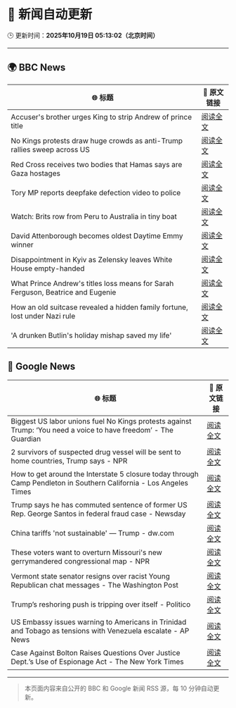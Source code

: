 # 🧠 新闻自动更新

🕒 更新时间：**2025年10月19日 05:13:02（北京时间）**

---

## 🌍 BBC News

| 🌐 标题 | 🔗 原文链接 |
|--------|-------------|
| Accuser's brother urges King to strip Andrew of prince title | [阅读全文](https://www.bbc.com/news/articles/cdegkd00yz3o?at_medium=RSS&at_campaign=rss) |
| No Kings protests draw huge crowds as anti-Trump rallies sweep across US | [阅读全文](https://www.bbc.com/news/articles/c93xgyp1zv4o?at_medium=RSS&at_campaign=rss) |
| Red Cross receives two bodies that Hamas says are Gaza hostages | [阅读全文](https://www.bbc.com/news/articles/c7v8e1484n5o?at_medium=RSS&at_campaign=rss) |
| Tory MP reports deepfake defection video to police | [阅读全文](https://www.bbc.com/news/articles/c62e7xz02dpo?at_medium=RSS&at_campaign=rss) |
| Watch: Brits row from Peru to Australia in tiny boat | [阅读全文](https://www.bbc.com/news/videos/cd9kx7we4xyo?at_medium=RSS&at_campaign=rss) |
| David Attenborough becomes oldest Daytime Emmy winner | [阅读全文](https://www.bbc.com/news/articles/c1lqnjpvr79o?at_medium=RSS&at_campaign=rss) |
| Disappointment in Kyiv as Zelensky leaves White House empty-handed | [阅读全文](https://www.bbc.com/news/articles/cn97gjqgq9po?at_medium=RSS&at_campaign=rss) |
| What Prince Andrew's titles loss means for Sarah Ferguson, Beatrice and Eugenie | [阅读全文](https://www.bbc.com/news/articles/cx2p7xzz4lvo?at_medium=RSS&at_campaign=rss) |
| How an old suitcase revealed a hidden family fortune, lost under Nazi rule | [阅读全文](https://www.bbc.com/news/articles/c33pvlez6yjo?at_medium=RSS&at_campaign=rss) |
| 'A drunken Butlin's holiday mishap saved my life' | [阅读全文](https://www.bbc.com/news/articles/c864dg1wvplo?at_medium=RSS&at_campaign=rss) |

## 📰 Google News

| 🌐 标题 | 🔗 原文链接 |
|--------|-------------|
| Biggest US labor unions fuel No Kings protests against Trump: ‘You need a voice to have freedom’ - The Guardian | [阅读全文](https://news.google.com/rss/articles/CBMihAFBVV95cUxQNk1OeVktX195SDRDSWZNelpnNFZNc3VRcl9lQ1Y2b2tQbGVQZEx4X2kzMTg2d0JiSVNiWTg3eXloeEU4SUdldE02ODBISy1uRFVQWlJUcjJjb2N3WFFtVUFzLWxKY0ZqZEhrOTktemZhd3AxS19iVi16WlNkTThlaWc4TkI?oc=5) |
| 2 survivors of suspected drug vessel will be sent to home countries, Trump says - NPR | [阅读全文](https://news.google.com/rss/articles/CBMikwFBVV95cUxPUTZuakRnOFJ0Z1BYeTBQQWRoN3I4Mjk4WXI3TUF0LTlVUG45V05KeFFIbDZVNGpsUG1KMlpQamV2NW14OWtpM2pfaHo1Wkpua19EdDdGbHdnaUxPZXpvdjRrWjl6VFpaTk4zRlVISHM1Um9UTVhfTnZYZ1VhRHlnTFlScVROQkxkTEwwbDIwYnBsWGM?oc=5) |
| How to get around the Interstate 5 closure today through Camp Pendleton in Southern California - Los Angeles Times | [阅读全文](https://news.google.com/rss/articles/CBMiuAFBVV95cUxPeFltNTJCRkw0VWVZcUg1T2lOR1cwU1UwYW5JaXlabXNJV0ZmRUR3cVhjQnUwWmZvLXZETzBQZi1fNHZnOFRWZ1I1MVFyR2xZTmZIYmZSLVh2MVR0SDM3bmN4eGU4VTJUSU56OHRKN3NrY3RyZ21UWlNyV3VPYWZxQmFLTms5d2JUbjItZWEtS2ZyYlBlRzN1WGZycW1NeUlkdERXaFdtUnkxd1RNaE5TQV9jMU1CUVBG?oc=5) |
| Trump says he has commuted sentence of former US Rep. George Santos in federal fraud case - Newsday | [阅读全文](https://news.google.com/rss/articles/CBMijgFBVV95cUxNSDEyVUVrMzFDY285NlAxSjhBMVRMdTVZNk5MbFRZMnFZbXJudTAyX1g5cnpncG0xRjVlQXB6a0l6anJrNjNiM2R0T2QxanpnelYzS1E4R0RTTG1HREctb2x3V0pKYTVoeEhMaXBDT2RZdlNHcEpMbXZHcFZhcTRUcDF2bldldlVoVVZjMTJn?oc=5) |
| China tariffs 'not sustainable' — Trump - dw.com | [阅读全文](https://news.google.com/rss/articles/CBMid0FVX3lxTE5kVF9CUE56RXBhY2V3MFdEN1dLVGsyc1diQk1rN3BHSzBJVlhCeFE5S1QxOFF0RFNYMkdqM1pDS04ydFRuMngwd0JoZWYyNkdLUjJDSmYyLW80ZmYxSmF5blJrVWRtOWxvMGJ1eTJFRTM2QUVxVmlZ0gF3QVVfeXFMTUNKUnBEdktOVTZrbGhGVDUwcWNUX3RBSzkwNzlidjdpNFRRQ1RuZDR0M3ZfQWMwX3I4SEVCVElCQmdGSFBGa080LTJjQjhKWmFLX1hfY3pQX2cxOWlBRkI5Qjd1NzZkQnRIaGVIWnRFT3Nrdk02bTg?oc=5) |
| These voters want to overturn Missouri's new gerrymandered congressional map - NPR | [阅读全文](https://news.google.com/rss/articles/CBMimwFBVV95cUxPYy12SWtlOVFENm1SVjN3LVFLazh5Q2NlbzFGdjJfLWFoNk92WDU5ZmNUQW1mWWJRdkhMRGdPbFFCUVBmWExhMFdvRE1oaWN0RGRuZU5sQjRwVUFIT21IUXBUd1I3VVdlb3l2MVd0dWNXX0NGTjBaSHZCYXFFUFY0dkxPMExtekxLWWRqMGdZYkZUVnRyRk5oRUpDbw?oc=5) |
| Vermont state senator resigns over racist Young Republican chat messages - The Washington Post | [阅读全文](https://news.google.com/rss/articles/CBMingFBVV95cUxQY21BV0txRzhuY2RDX0h2OUVOaS1ZTlpUMk9qNVh1bkRsT1dWaENwU3B5XzNnN1d5YzhDTUQ1Q3JaMFdKV1pEOUdZUElGaVdZbFFxMl96czdzYi1RQW9WbWR4eWg3R2hEaDF5blA2UmlKdjFxYW81Q3R0VDNDS01NQ2tGRWlOaV9OLWFaLXgtM2VjTnp3cG5NTFFmZWZ4dw?oc=5) |
| Trump’s reshoring push is tripping over itself - Politico | [阅读全文](https://news.google.com/rss/articles/CBMiigFBVV95cUxQeHBhSzd6eHp1U0Q2TkEtQk52WjNTWGJ1VDQ4cl9nZEJDWDBXUnlWR0toM1M0bW4zZkhuSV9BYUdVUTFkbk4zbEczWWp2NGZyNFBlTDZtM2hBLW1vejVNUGRpeXctZVVYczFRTjk2OTM2Z3pvaWhFRWdNVTNlUjl4R2xLWFNjcHlEN0E?oc=5) |
| US Embassy issues warning to Americans in Trinidad and Tobago as tensions with Venezuela escalate - AP News | [阅读全文](https://news.google.com/rss/articles/CBMisAFBVV95cUxQR2NFTkszZDFoUUdPQ0dIYVl6dlFBTloyUHd1emEzMXdWSWFhSjVvSDBQWTY4eE5xTUozV0RpdUhNTFFQVEpBMmRIeWxucng3RzN6Q1o1djBWcENmQUhSS0ZkVzRmSVBFdm5WY0FWeDA4OXE0NVZqYi1KVFhXX2gtNVFnci1DNDlPeXFqSUhGUEVTQUpaRDBQcjlmRWhiLUhyZS03aWlXYkJ6VkNfeVBxdA?oc=5) |
| Case Against Bolton Raises Questions Over Justice Dept.’s Use of Espionage Act - The New York Times | [阅读全文](https://news.google.com/rss/articles/CBMikAFBVV95cUxNblMtNW1NR3ZscXU5NHpHb2FpVGR2alVHZE1XM1Z0eU9KUEtVY2wxM1RQalJ2WTYxQ0FDd0NRbEZOUHBmMnoxdkozakEtZElreDZkUnAwUFQycTFldVlzUzJfdXFOdWl1OHhuQ0M2NGJmTl9kVHlhVUthUFJuUU9ERm5ENzBxYjR6akM2OW5JSU4?oc=5) |

---
> 本页面内容来自公开的 BBC 和 Google 新闻 RSS 源，每 10 分钟自动更新。